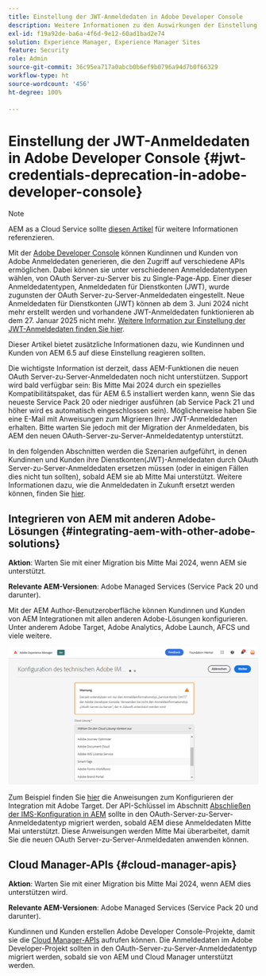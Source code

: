 ```yaml
---
title: Einstellung der JWT-Anmeldedaten in Adobe Developer Console
description: Weitere Informationen zu den Auswirkungen der Einstellung der JWT-Anmeldedaten in Adobe Developer Console auf AEM
exl-id: f19a92de-ba6a-4f6d-9e12-60ad1bad2e74
solution: Experience Manager, Experience Manager Sites
feature: Security
role: Admin
source-git-commit: 36c95ea717a0abcb0b6ef9b0796a94d7b0f66329
workflow-type: ht
source-wordcount: '456'
ht-degree: 100%

---
```


# Einstellung der JWT-Anmeldedaten in Adobe Developer Console {#jwt-credentials-deprecation-in-adobe-developer-console}

>[!NOTE]
> AEM as a Cloud Service sollte [diesen Artikel](https://experienceleague.adobe.com/docs/experience-manager-cloud-service/content/security/jwt-credentials-deprecation-in-adobe-developer-console.html?lang=de) für weitere Informationen referenzieren.

Mit der [Adobe Developer Console](https://developer.adobe.com/console) können Kundinnen und Kunden von Adobe Anmeldedaten generieren, die den Zugriff auf verschiedene APIs ermöglichen. Dabei können sie unter verschiedenen Anmeldedatentypen wählen, von OAuth Server-zu-Server bis zu Single-Page-App. Einer dieser Anmeldedatentypen, Anmeldedaten für Dienstkonten (JWT), wurde zugunsten der OAuth Server-zu-Server-Anmeldedaten eingestellt. Neue Anmeldedaten für Dienstkonten (JWT) können ab dem 3. Juni 2024 nicht mehr erstellt werden und vorhandene JWT-Anmeldedaten funktionieren ab dem 27. Januar 2025 nicht mehr. [Weitere Information zur Einstellung der JWT-Anmeldedaten finden Sie hier](https://developer.adobe.com/developer-console/docs/guides/authentication/ServerToServerAuthentication/migration/).

Dieser Artikel bietet zusätzliche Informationen dazu, wie Kundinnen und Kunden von AEM 6.5 auf diese Einstellung reagieren sollten.

Die wichtigste Information ist derzeit, dass AEM-Funktionen die neuen OAuth Server-zu-Server-Anmeldedaten noch nicht unterstützen. Support wird bald verfügbar sein: Bis Mitte Mai 2024 durch ein spezielles Kompatibilitätspaket, das für AEM 6.5 installiert werden kann, wenn Sie das neueste Service Pack 20 oder niedriger ausführen (ab Service Pack 21 und höher wird es automatisch eingeschlossen sein). Möglicherweise haben Sie eine E-Mail mit Anweisungen zum Migrieren Ihrer JWT-Anmeldedaten erhalten. Bitte warten Sie jedoch mit der Migration der Anmeldedaten, bis AEM den neuen OAuth-Server-zu-Server-Anmeldedatentyp unterstützt.

In den folgenden Abschnitten werden die Szenarien aufgeführt, in denen Kundinnen und Kunden ihre Dienstkonten(JWT)-Anmeldedaten durch OAuth Server-zu-Server-Anmeldedaten ersetzen müssen (oder in einigen Fällen dies nicht tun sollten), sobald AEM sie ab Mitte Mai unterstützt. Weitere Informationen dazu, wie die Anmeldedaten in Zukunft ersetzt werden können, finden Sie [hier](https://developer.adobe.com/developer-console/docs/guides/authentication/ServerToServerAuthentication/migration/#migration-overview).

## Integrieren von AEM mit anderen Adobe-Lösungen {#integrating-aem-with-other-adobe-solutions}

**Aktion**: Warten Sie mit einer Migration bis Mitte Mai 2024, wenn AEM sie unterstützt.

**Relevante AEM-Versionen**: Adobe Managed Services (Service Pack 20 und darunter).


Mit der AEM Author-Benutzeroberfläche können Kundinnen und Kunden von AEM Integrationen mit allen anderen Adobe-Lösungen konfigurieren. Unter anderem Adobe Target, Adobe Analytics, Adobe Launch, AFCS und viele weitere.

![Integrieren von AEM mit anderen Lösungen](/help/sites-administering/assets/jwt-deprecation.png)

Zum Beispiel finden Sie [hier](https://experienceleague.adobe.com/de/docs/experience-manager-65/content/sites/administering/integration/integration-target-ims) die Anweisungen zum Konfigurieren der Integration mit Adobe Target. Der API-Schlüssel im Abschnitt [Abschließen der IMS-Konfiguration in AEM](https://experienceleague.adobe.com/de/docs/experience-manager-65/content/sites/administering/integration/integration-target-ims#completing-the-ims-configuration-in-aem) sollte in den OAuth-Server-zu-Server-Anmeldedatentyp migriert werden, sobald AEM diese Anmeldedaten Mitte Mai unterstützt. Diese Anweisungen werden Mitte Mai überarbeitet, damit Sie die neuen OAuth Server-zu-Server-Anmeldedaten anwenden können.

## Cloud Manager-APIs {#cloud-manager-apis}

**Aktion**: Warten Sie mit einer Migration bis Mitte Mai 2024, wenn AEM dies unterstützen wird.

**Relevante AEM-Versionen**: Adobe Managed Services (Service Pack 20 und darunter).

Kundinnen und Kunden erstellen Adobe Developer Console-Projekte, damit sie die [Cloud Manager-APIs](https://developer.adobe.com/experience-cloud/cloud-manager/guides/getting-started/create-api-integration/) aufrufen können. Die Anmeldedaten im Adobe Developer-Projekt sollten in den OAuth-Server-zu-Server-Anmeldedatentyp migriert werden, sobald sie von AEM und Cloud Manager unterstützt werden.
